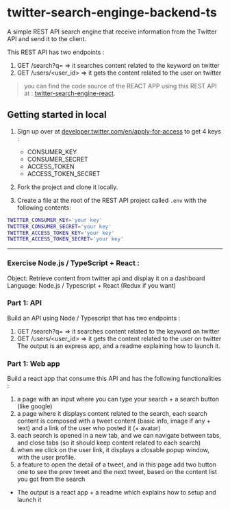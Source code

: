 # twitter-search-enginge-backend-ts

A simple REST API search engine that receive information from the Twitter API and send it to the client.

This REST API has two endpoints :

1. GET /search?q=<keyword> => it searches content related to the keyword on twitter
2. GET /users/<user_id> => it gets the content related to the user on twitter

> you can find the code source of the REACT APP using this REST API at : [twitter-search-engine-react](https://github.com/M-JARIDI/twitter-search-engine-react-app).

## Getting started in local

1. Sign up over at [developer.twitter.com/en/apply-for-access](https://developer.twitter.com/en/apply-for-access) to get 4 keys :

   - CONSUMER_KEY
   - CONSUMER_SECRET
   - ACCESS_TOKEN
   - ACCESS_TOKEN_SECRET

2. Fork the project and clone it locally.
3. Create a file at the root of the REST API project called `.env` with the following contents:

```sh
TWITTER_CONSUMER_KEY='your key'
TWITTER_CONSUMER_SECRET='your key'
TWITTER_ACCESS_TOKEN_KEY='your key'
TWITTER_ACCESS_TOKEN_SECRET='your key'
```

---

### Exercise Node.js / TypeScript + React :

Object: Retrieve content from twitter api and display it on a dashboard Language: Node.js / Typescript + React (Redux if you want)

### Part 1: API

Build an API using Node / Typescript that has two endpoints :

1. GET /search?q=<keyword> => it searches content related to the keyword on twitter
2. GET /users/<user_id> => it gets the content related to the user on twitter
   The output is an express app, and a readme explaining how to launch it.

### Part 1: Web app

Build a react app that consume this API and has the following functionalities :

1. a page with an input where you can type your search + a search button (like google)
2. a page where it displays content related to the search, each search content is composed with a tweet content (basic info, image if any + text) and a link of the user who posted it (+ avatar)
3. each search is opened in a new tab, and we can navigate between tabs, and close tabs (so it should keep content related to each search)
4. when we click on the user link, it displays a closable popup window, with the user profile.
5. a feature to open the detail of a tweet, and in this page add two button one to see the prev tweet and the next tweet, based on the content list you got from the search

- The output is a react app + a readme which explains how to setup and launch it
